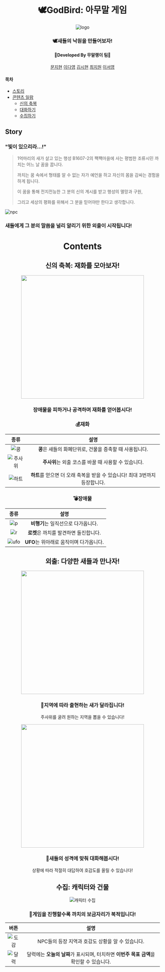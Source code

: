 <div align=center>

# 🕊️GodBird: 아무말 게임

![logo](./img/logo_big.png)

### 🕊️새들의 낙원을 만들어보자!

#### 👑Developed By 무말랭이 팀👑

[문지현](https://github.com/solidcellaMoon) [이다영](https://github.com/dayoung100) [김시현](https://github.com/kimsihyun00) [최지원](https://github.com/jiwon199) [이서영](https://github.com/dltjdud808)

</div>

#### 목차

- [스토리](#Story)
- [콘텐츠 일람](#Contents)
  - [신의 축복](#신의-축복-재화를-모아보자)
  - [대화하기](#외출-다양한-새들과-만나자)
  - [수집하기](#수집-캐릭터와-건물)





## Story



### "빛이 있으리라...!"

> 1억마리의 새가 살고 있는 행성 B1607-2의 짹짹마을에 사는 평범한 조류시민 까치는 어느 날 꿈을 꿉니다. 
>
> 까치는 꿈 속에서 형태를 알 수 없는 자가 예언을 하고 자신의 몸을 감싸는 경험을 하게 됩니다.
>
> 이 꿈을 통해 전지전능한 그 분의 신의 계시를 받고 행성의 멸망과 구원, 
>
> 그리고 세상의 평화를 위해서 그 분을 믿어야만 한다고 생각합니다. 




![npc](./img/npc.png)

### 새들에게 그 분의 말씀을 널리 알리기 위한 외출이 시작됩니다!

<div align=center>

# Contents

## 신의 축복: 재화를 모아보자!

<img src="./img/축복.png" width="400">

### 장애물을 피하거나 공격하며 재화를 얻어봅시다!



### 💰재화

|            종류             |                             설명                             |
| :-------------------------: | :----------------------------------------------------------: |
|   ![콩](./img/beanUI.png)   |   **콩**은 새들의 화폐단위로, 건물을 증축할 때 사용됩니다.   |
| ![주사위](./img/diceUI.png) |     **주사위**는 외출 코스를 바꿀 때 사용할 수 있습니다.     |
| ![하트](./img/heartUI.png)  | **하트**를 얻으면 더 오래 축복을 받을 수 있습니다! 최대 3번까지 등장합니다. |



### 💣장애물

|          종류          |                  설명                   |
| :--------------------: | :-------------------------------------: |
| ![p](./img/plane.png)  |   **비행기**는 일직선으로 다가옵니다.   |
| ![r](./img/rocket.png) | **로켓**은 까치를 발견하면 돌진합니다.  |
| ![ufo](./img/ufo.png)  | **UFO**는 위아래로 움직이며 다가옵니다. |





## 외출: 다양한 새들과 만나자!

<img src="./img/코스.png" width="400">

### 🎲지역에 따라 출현하는 새가 달라집니다!


주사위를 굴려 원하는 지역을 뽑을 수 있습니다!



<img src="./img/대화1.png" width="400">

### 💬새들의 성격에 맞춰 대화해봅시다!



상황에 따라 적절히 대답하여 호감도를 올릴 수 있습니다!



## 수집: 캐릭터와 건물



![캐릭터 수집](./img/cts3.PNG)


### 🐔게임을 진행할수록 까치의 보금자리가 북적입니다!



|            버튼             |                             설명                             |
| :-------------------------: | :----------------------------------------------------------: |
|  ![도감](./img/index.png)   |      NPC들의 등장 지역과 호감도 상황을 알 수 있습니다.       |
| ![달력](./img/calendar.png) | 달력에는 **오늘의 날짜**가 표시되며, 터치하면 **이번주 목표 금액**을 확인할 수 있습니다. |


</div>
